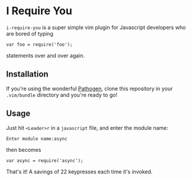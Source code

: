 I Require You
=============
`i-require-you` is a super simple vim plugin for Javascript developers who are
bored of typing

```
var foo = require('foo');
```

statements over and over again.

Installation
------------
If you're using the wonderful [Pathogen](https://github.com/tpope/vim-pathogen),
clone this repository in your `.vim/bundle` directory and you're ready to go!

Usage
-----
Just hit `<Leader>r` in a `javascript` file, and enter the module name:

```
Enter module name:async
```

then becomes

```
var async = require('async');
```

That's it! A savings of 22 keypresses each time it's invoked.

